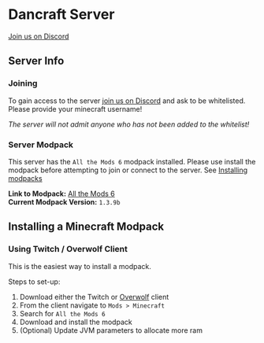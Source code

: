 # Dancraft Server

[Join us on Discord](https://discord.gg/y2x9Fxqv5X)

## Server Info

### Joining 
To gain access to the server [join us on Discord](https://discord.gg/y2x9Fxqv5X) and ask to be whitelisted. Please provide your minecraft username!  

_The server will not admit anyone who has not been added to the whitelist!_

### Server Modpack
This server has the `All the Mods 6` modpack installed. Please use install the modpack before attempting to join or connect to the server. See [Installing modpacks](#installing-a-minecraft-modpack)

**Link to Modpack:** [All the Mods 6](https://www.curseforge.com/minecraft/modpacks/all-the-mods-6)  
**Current Modpack Version:** `1.3.9b`

## Installing a Minecraft Modpack

### Using Twitch / Overwolf Client

This is the easiest way to install a modpack. 

Steps to set-up:
1. Download either the Twitch or [Overwolf](https://download.overwolf.com/install/Download?Channel=web_dl_btn2) client
2. From the client navigate to `Mods > Minecraft` 
3. Search for `All the Mods 6` 
4. Download and install the modpack
5. (Optional) Update JVM parameters to allocate more ram
